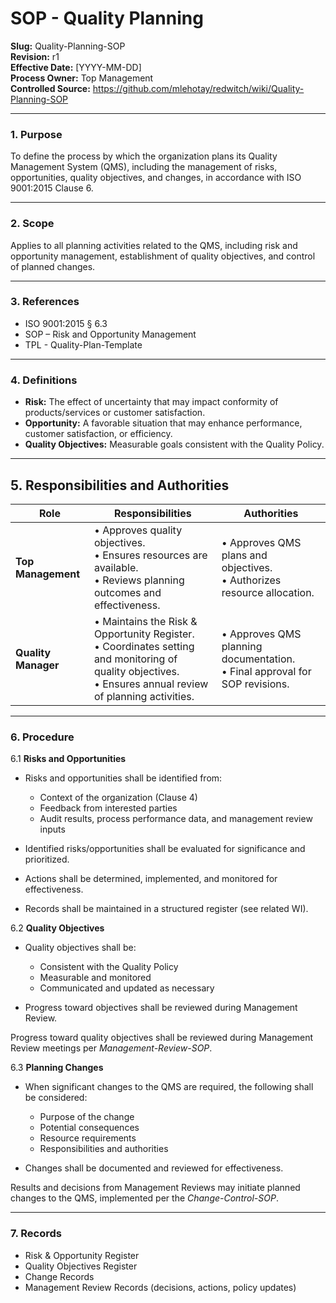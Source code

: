 # **SOP - Quality Planning**

**Slug:** Quality-Planning-SOP  
**Revision:** r1  
**Effective Date:** [YYYY-MM-DD]  
**Process Owner:** Top Management  
**Controlled Source:** https://github.com/mlehotay/redwitch/wiki/Quality-Planning-SOP  

---

### **1. Purpose**

To define the process by which the organization plans its Quality Management System (QMS), including the management of risks, opportunities, quality objectives, and changes, in accordance with ISO 9001:2015 Clause 6.

---

### **2. Scope**

Applies to all planning activities related to the QMS, including risk and opportunity management, establishment of quality objectives, and control of planned changes.

---

### **3. References**

* ISO 9001:2015 § 6.3
* SOP – Risk and Opportunity Management
* TPL - Quality-Plan-Template

---

### **4. Definitions**

* **Risk:** The effect of uncertainty that may impact conformity of products/services or customer satisfaction.
* **Opportunity:** A favorable situation that may enhance performance, customer satisfaction, or efficiency.
* **Quality Objectives:** Measurable goals consistent with the Quality Policy.

---

## **5. Responsibilities and Authorities**

| **Role**            | **Responsibilities**                                                                                                                                           | **Authorities**                                                               |
| ------------------- | -------------------------------------------------------------------------------------------------------------------------------------------------------------- | ----------------------------------------------------------------------------- |
| **Top Management**  | • Approves quality objectives.<br>• Ensures resources are available.<br>• Reviews planning outcomes and effectiveness.                                         | • Approves QMS plans and objectives.<br>• Authorizes resource allocation.     |
| **Quality Manager** | • Maintains the Risk & Opportunity Register.<br>• Coordinates setting and monitoring of quality objectives.<br>• Ensures annual review of planning activities. | • Approves QMS planning documentation.<br>• Final approval for SOP revisions. |

---

### **6. Procedure**

6.1 **Risks and Opportunities**

* Risks and opportunities shall be identified from:

  * Context of the organization (Clause 4)
  * Feedback from interested parties
  * Audit results, process performance data, and management review inputs
* Identified risks/opportunities shall be evaluated for significance and prioritized.
* Actions shall be determined, implemented, and monitored for effectiveness.
* Records shall be maintained in a structured register (see related WI).

6.2 **Quality Objectives**

* Quality objectives shall be:

  * Consistent with the Quality Policy
  * Measurable and monitored
  * Communicated and updated as necessary
* Progress toward objectives shall be reviewed during Management Review.

Progress toward quality objectives shall be reviewed during Management Review meetings per *Management-Review-SOP*.

6.3 **Planning Changes**

* When significant changes to the QMS are required, the following shall be considered:

  * Purpose of the change
  * Potential consequences
  * Resource requirements
  * Responsibilities and authorities
* Changes shall be documented and reviewed for effectiveness.

Results and decisions from Management Reviews may initiate planned changes to the QMS, implemented per the *Change-Control-SOP*.

---

### **7. Records**

* Risk & Opportunity Register
* Quality Objectives Register
* Change Records
* Management Review Records (decisions, actions, policy updates)
